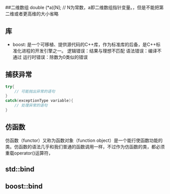 ##二维数组  double (*a)[N]; // N为常数，a即二维数组指针变量。，但是不能把第二维或者更高维的大小省略
## 库 
- boost: 是一个可移植、提供源代码的C++库，作为标准库的后备，是C++标准化进程的开发引擎之一。
逻辑错误：结果与理想不匹配
语法错误：编译不通过
运行时错误：除数为0类似的错误
## 捕获异常
```cpp
try{
    // 可能抛出异常的语句
}
catch(exceptionType variable){
    // 处理异常的语句
}
```
## 仿函数
仿函数（functor）又称为函数对象（function object）是一个能行使函数功能的类。仿函数的语法几乎和我们普通的函数调用一样，不过作为仿函数的类，都必须重载operator()运算符，
## std::bind
## boost::bind